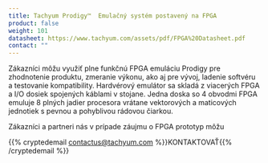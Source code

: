 ```yaml
---
title: Tachyum Prodigy™  Emulačný systém postavený na FPGA
product: false
weight: 101
datasheet: https://www.tachyum.com/assets/pdf/FPGA%20Datasheet.pdf
contact: ""
---
```

Zákazníci môžu využiť plne funkčnú FPGA emuláciu Prodigy pre zhodnotenie produktu, zmeranie výkonu, ako aj pre vývoj, ladenie softvéru a testovanie kompatibility. Hardvérový emulátor sa skladá z viacerých FPGA a I/O dosiek spojených káblami v stojane. Jedna doska so 4 obvodmi FPGA emuluje 8 plných jadier procesora vrátane vektorových a maticových jednotiek s pevnou a pohyblivou rádovou čiarkou.

Zákazníci a partneri nás v prípade záujmu o FPGA prototyp môžu

{{% cryptedemail contactus@tachyum.com %}}KONTAKTOVAŤ{{% /cryptedemail %}}